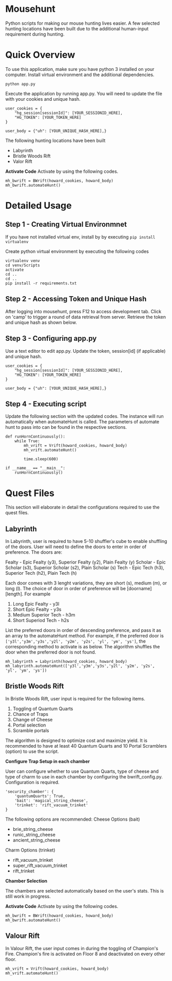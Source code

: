# Mousehunt

Python scripts for making our mouse hunting lives easier. A few selected hunting locations have been built due to the additional human-input requirement during hunting.

# Quick Overview
To use this application, make sure you have python 3 installed on your computer. Install virtual environment and the additional dependencies.

```
python app.py
```

Execute the application by running app.py. You will need to update the file with your cookies and unique hash. 

```
user_cookies = {
    "hg_session[sessionId]": [YOUR_SESSIONID_HERE],
    "HG_TOKEN": [YOUR_TOKEN_HERE]
}

user_body = {"uh": [YOUR_UNIQUE_HASH_HERE],}
```

The following hunting locations have been built
- Labyrinth
- Bristle Woods Rift
- Valor Rift

**Activate Code**
Activate by using the following codes.

```
mh_bwrift = BWrift(howard_cookies, howard_body)
mh_bwrift.automateHunt()
```


# Detailed Usage
## Step 1 - Creating Virtual Environmnet
If you have not installed virtual env, install by by executing `pip install virtualenv`

Create python virtual environment by executing the following codes
```
virtualenv venv
cd venv/Scripts
activate
cd ..
cd ..
pip install -r requirements.txt
```

## Step 2 - Accessing Token and Unique Hash
After logging into mousehunt, press F12 to access development tab. Click on 'camp' to trigger a round of data retrieval from server. Retrieve the token and unique hash as shown below.


## Step 3 - Configuring app.py
Use a text editor to edit app.py. Update the token, session[id] (if applicable) and unique hash.
```
user_cookies = {
    "hg_session[sessionId]": [YOUR_SESSIONID_HERE],
    "HG_TOKEN": [YOUR_TOKEN_HERE]
}

user_body = {"uh": [YOUR_UNIQUE_HASH_HERE],}
```

## Step 4 - Executing script
Update the following section with the updated codes. The instance will run automatically when automateHunt is called. The parameters of automate hunt to pass into can be found in the respective sections.

```
def runHornContinuously():
    while True:
        mh_vrift = Vrift(howard_cookies, howard_body)
        mh_vrift.automateHunt()

        time.sleep(600)

if __name__ == "__main__":
    runHornContinuously()
```

# Quest Files
This section will elaborate in detail the configurations required to use the quest files.

## Labyrinth
In Labyrinth, user is required to have 5-10 shuffler's cube to enable shuffling of the doors. User will need to define the doors to enter in order of preference. The doors are:

Fealty - Epic Fealty (y3), Superior Fealty (y2), Plain Fealty (y)
Scholar - Epic Scholar (s3), Superior Scholar (s2), Plain Scholar (s)
Tech - Epic Tech (h3), Superior Tech (h2), Plain Tech (h)

Each door comes with 3 lenght variations, they are short (s), medium (m), or long (l).  The choice of door in order of preference will be [doorname][length]. For example

1. Long Epic Fealty - y3l
2. Short Epic Fealty - y3s
3. Medium Superior Tech - h3m
4. Short Superiod Tech - h2s

List the preferred doors in order of descending preference, and pass it as an array to the automateHunt method. For example, if the preferred door is `['y3l','y3m','y3s','y2l', 'y2m', 'y2s', 'yl', 'ym', 'ys']`, the corresponding method to activate is as below. The algorithm shuffles the door when the preferred door is not found.


```
mh_labyrinth = Labyrinth(howard_cookies, howard_body)
mh_labyrinth.automateHunt(['y3l','y3m','y3s','y2l', 'y2m', 'y2s', 'yl', 'ym', 'ys'])
```

## Bristle Woods Rift
In Bristle Woods Rift, user input is required for the following items.
1. Toggling of Quantum Quarts
2. Chance of Traps
3. Change of Cheese
4. Portal selection
5. Scramble portals

The algorithm is designed to optimize cost and maximize yield. It is recommended to have at least 40 Quantum Quarts and 10 Portal Scramblers (option) to use the script. 

**Configure Trap Setup in each chamber**

User can configure whether to use Quantum Quarts, type of cheese and type of charm to use in each chamber by configuring the bwrift_config.py. Configuration is required.

```
'security_chamber': {
    'quantumQuarts': True,
    'bait': 'magical_string_cheese',
    'trinket': 'rift_vacuum_trinket'
}
```

The following options are recommended:
Cheese Options (bait)
- brie_string_cheese
- runic_string_cheese
- ancient_string_cheese

Charm Options (trinket)
- rift_vacuum_trinket
- super_rift_vacuum_trinket
- rift_trinket

**Chamber Selection**

The chambers are selected automatically based on the user's stats. This is still work in progress.

**Activate Code**
Activate by using the following codes.

```
mh_bwrift = BWrift(howard_cookies, howard_body)
mh_bwrift.automateHunt()
```


## Valour Rift
In Valour Rift, the user input comes in during the toggling of Champion's Fire. Champion's fire is activated on Floor 8 and deactivated on every other floor.

```
mh_vrift = Vrift(howard_cookies, howard_body)
mh_vrift.automateHunt()
```
